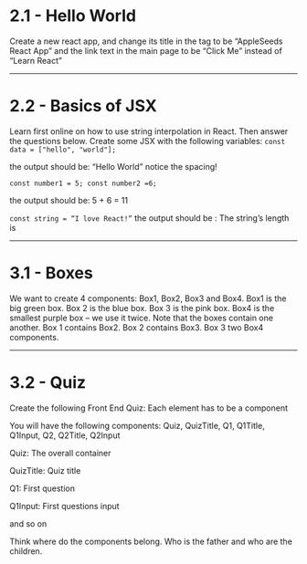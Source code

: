 # 2.1 - Hello World

Create a new react app, and change its title in the tag to be “AppleSeeds
React App” and the link text in the main page to be “Click Me” instead of
“Learn React”

---

# 2.2 - Basics of JSX

Learn first online on how to use string interpolation in React. Then answer
the questions below.
Create some JSX with the following variables:
`const data = ["hello", "world"];`

the output should be: “Hello World”
notice the spacing!

`const number1 = 5;
const number2 =6;`

the output should be: 5 + 6 = 11

`const string = “I love React!”`
the output should be : The string’s length is <display the length of the string>

---

# 3.1 - Boxes

We want to create 4 components: Box1, Box2, Box3 and Box4.
Box1 is the big green box.
Box 2 is the blue box.
Box 3 is the pink box.
Box4 is the smallest purple box – we use it twice.
Note that the boxes contain one another.
Box 1 contains Box2.
Box 2 contains Box3.
Box 3 two Box4 components.

---

# 3.2 - Quiz

Create the following Front End Quiz:
Each element has to be a component

You will have the following components:
Quiz, QuizTitle, Q1, Q1Title, Q1Input, Q2, Q2Title, Q2Input

Quiz: The overall container

QuizTitle: Quiz title

Q1: First question

Q1Input: First questions input

and so on

Think where do the components belong. Who is the father and who are the
children.


